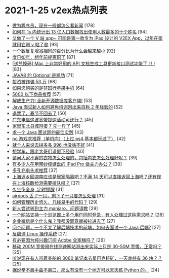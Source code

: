 # 2021-1-25 v2ex热点列表

+ [做为程序员，现在一般都怎么看新闻](https://www.v2ex.com/t/748028#reply178) [178]
+ [如何在 1s 内统计出 13 亿人口数据找出使用人数最多的十个姓名](https://www.v2ex.com/t/748059#reply94) [94]
+ [又做了一个 V 站 app~ 可能是第一款专为 iPad 设计的 V2EX App，过年在家就用它刷 v 站了😎](https://www.v2ex.com/t/748037#reply93) [93]
+ [一个数反复增减相同的百分比为什么会越来越小](https://www.v2ex.com/t/748021#reply92) [92]
+ [度日如年，想年前提离职了](https://www.v2ex.com/t/748016#reply87) [87]
+ [[送兑换码] Mac 上非常好用的 API 文档生成工具更新接口测试功能了 ! ! !](https://www.v2ex.com/t/748203#reply83) [83]
+ [JAVA8 的 Optional 是鸡肋](https://www.v2ex.com/t/748167#reply71) [71]
+ [投资被诈骗 53 万](https://www.v2ex.com/t/748301#reply68) [68]
+ [如果您购买的是非国行苹果手机](https://www.v2ex.com/t/748129#reply64) [64]
+ [5000 以下商品推荐](https://www.v2ex.com/t/748123#reply57) [57]
+ [解放生产力! 全新开源数据库客户端!](https://www.v2ex.com/t/748041#reply53) [53]
+ [Java 面试新人如何避免培训刚出来自称 2 年经验的](https://www.v2ex.com/t/748164#reply52) [52]
+ [退票了，春节不回去了](https://www.v2ex.com/t/748067#reply50) [50]
+ [广东电信这波宽带提速活动可还行？](https://www.v2ex.com/t/748052#reply45) [45]
+ [家里东北县城鸡蛋 7 元一斤了](https://www.v2ex.com/t/748155#reply45) [45]
+ [求一个 Java 面试题的最佳实践](https://www.v2ex.com/t/748114#reply43) [43]
+ [pc 游戏求推荐（单机向）（上过 ps4 基本都玩过了）](https://www.v2ex.com/t/748083#reply42) [42]
+ [就个人来说去拼多多 996 也没啥不好](https://www.v2ex.com/t/748131#reply41) [41]
+ [想学车，跟老大哥们请假下经验](https://www.v2ex.com/t/748190#reply40) [40]
+ [请问大家不穿的衣物怎么处理的，包括内衣怎么处理好呢？](https://www.v2ex.com/t/748014#reply39) [39]
+ [有多少人在用带妙控键盘的 iPad Pro 做主力办公？](https://www.v2ex.com/t/748019#reply39) [39]
+ [多孔充电头求推荐](https://www.v2ex.com/t/748053#reply37) [37]
+ [上海返乡回湖南应该是居家隔离吧？不满 14 天可以直接返回上海吗？还有现在上海核酸检测需要排队吗？](https://www.v2ex.com/t/748055#reply37) [37]
+ [久坐伤全身, 定时提醒](https://www.v2ex.com/t/748079#reply31) [31]
+ [airpods 丢了一只，剩下了一只要怎么处理](https://www.v2ex.com/t/748127#reply31) [31]
+ [如何管理历史悠久，几经易手的代码？](https://www.v2ex.com/t/748056#reply29) [29]
+ [新人尝试转到主力 manjaro，问题请教](https://www.v2ex.com/t/748143#reply29) [29]
+ [一个网站支持一个浏览器上多个用户同时登录，有人处理过这种需求吗？](https://www.v2ex.com/t/748134#reply28) [28]
+ [企业微信是个什么鬼？我都没同意就被拉进去了](https://www.v2ex.com/t/748057#reply27) [27]
+ [问个问题，一个不太了解后端技术的前端，如何去面试一个 Java 后端?](https://www.v2ex.com/t/748108#reply27) [27]
+ [反编译 Linux 操作系统](https://www.v2ex.com/t/748003#reply27) [27]
+ [有必要因为纯兴趣订阅 Adobe 全家桶吗？](https://www.v2ex.com/t/748036#reply26) [26]
+ [移动 200M 宽带用在线测速网站测出来实际上只是 30-50M 宽带，正常吗？](https://www.v2ex.com/t/748066#reply25) [25]
+ [听说现在有人带着某船的 3060 笔记本去星巴克挖矿，一天收益有 36 块？？](https://www.v2ex.com/t/748082#reply25) [25]
+ [据说拳不离手曲不离口，那么有没有一个地方可以天天练 Python 的。](https://www.v2ex.com/t/748078#reply24) [24]
